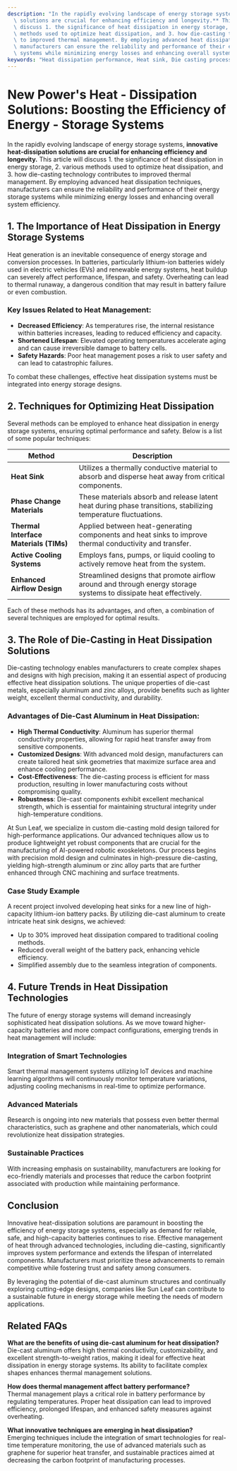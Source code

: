 ```yaml
---
description: "In the rapidly evolving landscape of energy storage systems, **innovative heat-dissipation\
  \ solutions are crucial for enhancing efficiency and longevity.** This article will\
  \ discuss 1. the significance of heat dissipation in energy storage, 2. various\
  \ methods used to optimize heat dissipation, and 3. how die-casting technology contributes\
  \ to improved thermal management. By employing advanced heat dissipation techniques,\
  \ manufacturers can ensure the reliability and performance of their energy storage\
  \ systems while minimizing energy losses and enhancing overall system efficiency. "
keywords: "Heat dissipation performance, Heat sink, Die casting process, Die-cast aluminum"
---
```

# New Power's Heat - Dissipation Solutions: Boosting the Efficiency of Energy - Storage Systems

In the rapidly evolving landscape of energy storage systems, **innovative heat-dissipation solutions are crucial for enhancing efficiency and longevity.** This article will discuss 1. the significance of heat dissipation in energy storage, 2. various methods used to optimize heat dissipation, and 3. how die-casting technology contributes to improved thermal management. By employing advanced heat dissipation techniques, manufacturers can ensure the reliability and performance of their energy storage systems while minimizing energy losses and enhancing overall system efficiency. 

## 1. The Importance of Heat Dissipation in Energy Storage Systems

Heat generation is an inevitable consequence of energy storage and conversion processes. In batteries, particularly lithium-ion batteries widely used in electric vehicles (EVs) and renewable energy systems, heat buildup can severely affect performance, lifespan, and safety. Overheating can lead to thermal runaway, a dangerous condition that may result in battery failure or even combustion.

### Key Issues Related to Heat Management:

- **Decreased Efficiency**: As temperatures rise, the internal resistance within batteries increases, leading to reduced efficiency and capacity.
- **Shortened Lifespan**: Elevated operating temperatures accelerate aging and can cause irreversible damage to battery cells.
- **Safety Hazards**: Poor heat management poses a risk to user safety and can lead to catastrophic failures.

To combat these challenges, effective heat dissipation systems must be integrated into energy storage designs.

## 2. Techniques for Optimizing Heat Dissipation

Several methods can be employed to enhance heat dissipation in energy storage systems, ensuring optimal performance and safety. Below is a list of some popular techniques:

| Method                     | Description                                                                                                                                   |
|----------------------------|-----------------------------------------------------------------------------------------------------------------------------------------------|
| **Heat Sink**              | Utilizes a thermally conductive material to absorb and disperse heat away from critical components.                                            |
| **Phase Change Materials** | These materials absorb and release latent heat during phase transitions, stabilizing temperature fluctuations.                                 |
| **Thermal Interface Materials (TIMs)** | Applied between heat-generating components and heat sinks to improve thermal conductivity and transfer.                     |
| **Active Cooling Systems** | Employs fans, pumps, or liquid cooling to actively remove heat from the system.                                                               |
| **Enhanced Airflow Design**| Streamlined designs that promote airflow around and through energy storage systems to dissipate heat effectively.                               |

Each of these methods has its advantages, and often, a combination of several techniques are employed for optimal results.

## 3. The Role of Die-Casting in Heat Dissipation Solutions

Die-casting technology enables manufacturers to create complex shapes and designs with high precision, making it an essential aspect of producing effective heat dissipation solutions. The unique properties of die-cast metals, especially aluminum and zinc alloys, provide benefits such as lighter weight, excellent thermal conductivity, and durability.

### Advantages of Die-Cast Aluminum in Heat Dissipation:

- **High Thermal Conductivity**: Aluminum has superior thermal conductivity properties, allowing for rapid heat transfer away from sensitive components.
- **Customized Designs**: With advanced mold design, manufacturers can create tailored heat sink geometries that maximize surface area and enhance cooling performance.
- **Cost-Effectiveness**: The die-casting process is efficient for mass production, resulting in lower manufacturing costs without compromising quality.
- **Robustness**: Die-cast components exhibit excellent mechanical strength, which is essential for maintaining structural integrity under high-temperature conditions.

At Sun Leaf, we specialize in custom die-casting mold design tailored for high-performance applications. Our advanced techniques allow us to produce lightweight yet robust components that are crucial for the manufacturing of AI-powered robotic exoskeletons. Our process begins with precision mold design and culminates in high-pressure die-casting, yielding high-strength aluminum or zinc alloy parts that are further enhanced through CNC machining and surface treatments.

### Case Study Example

A recent project involved developing heat sinks for a new line of high-capacity lithium-ion battery packs. By utilizing die-cast aluminum to create intricate heat sink designs, we achieved:

- Up to 30% improved heat dissipation compared to traditional cooling methods.
- Reduced overall weight of the battery pack, enhancing vehicle efficiency.
- Simplified assembly due to the seamless integration of components.

## 4. Future Trends in Heat Dissipation Technologies

The future of energy storage systems will demand increasingly sophisticated heat dissipation solutions. As we move toward higher-capacity batteries and more compact configurations, emerging trends in heat management will include:

### Integration of Smart Technologies

Smart thermal management systems utilizing IoT devices and machine learning algorithms will continuously monitor temperature variations, adjusting cooling mechanisms in real-time to optimize performance.

### Advanced Materials

Research is ongoing into new materials that possess even better thermal characteristics, such as graphene and other nanomaterials, which could revolutionize heat dissipation strategies.

### Sustainable Practices

With increasing emphasis on sustainability, manufacturers are looking for eco-friendly materials and processes that reduce the carbon footprint associated with production while maintaining performance.

## Conclusion

Innovative heat-dissipation solutions are paramount in boosting the efficiency of energy storage systems, especially as demand for reliable, safe, and high-capacity batteries continues to rise. Effective management of heat through advanced technologies, including die-casting, significantly improves system performance and extends the lifespan of interrelated components. Manufacturers must prioritize these advancements to remain competitive while fostering trust and safety among consumers. 

By leveraging the potential of die-cast aluminum structures and continually exploring cutting-edge designs, companies like Sun Leaf can contribute to a sustainable future in energy storage while meeting the needs of modern applications.

## Related FAQs

**What are the benefits of using die-cast aluminum for heat dissipation?**  
Die-cast aluminum offers high thermal conductivity, customizability, and excellent strength-to-weight ratios, making it ideal for effective heat dissipation in energy storage systems. Its ability to facilitate complex shapes enhances thermal management solutions.

**How does thermal management affect battery performance?**  
Thermal management plays a critical role in battery performance by regulating temperatures. Proper heat dissipation can lead to improved efficiency, prolonged lifespan, and enhanced safety measures against overheating.

**What innovative techniques are emerging in heat dissipation?**  
Emerging techniques include the integration of smart technologies for real-time temperature monitoring, the use of advanced materials such as graphene for superior heat transfer, and sustainable practices aimed at decreasing the carbon footprint of manufacturing processes.
